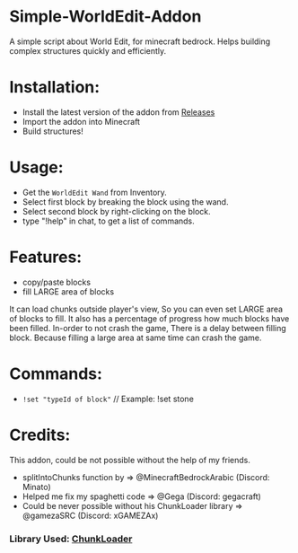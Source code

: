 # Simple-WorldEdit-Addon
A simple script about World Edit, for minecraft bedrock. Helps building complex structures quickly and efficiently. 

# Installation:
- Install the latest version of the addon from [Releases](https://github.com/IMvampireXD/Simple-WorldEdit-Addon/releases)
- Import the addon into Minecraft
- Build structures!

# Usage:
- Get the `WorldEdit Wand` from Inventory.
- Select first block by breaking the block using the wand.
- Select second block by right-clicking on the block.
- type "!help" in chat, to get a list of commands.

# Features:
- copy/paste blocks
- fill LARGE area of blocks
  
It can load chunks outside player's view, So you can even set LARGE area of blocks to fill.
It also has a percentage of progress how much blocks have been filled.
In-order to not crash the game, There is a delay between filling block.
Because filling a large area at same time can crash the game.

# Commands:
- `!set "typeId of block"` // Example: !set stone

# Credits:
This addon, could be not possible without the help of my friends.
- splitIntoChunks function by => @MinecraftBedrockArabic (Discord: Minato)
- Helped me fix my spaghetti code => @Gega (Discord: gegacraft)
- Could be never possible without his ChunkLoader library => @gamezaSRC (Discord: xGAMEZAx)

### Library Used: [ChunkLoader](https://github.com/gamezaSRC/ChunkLoader/)
